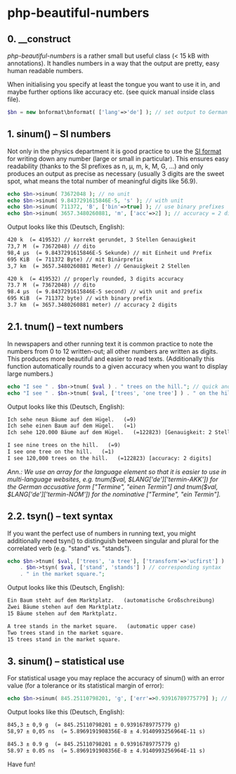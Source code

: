 # php-beautiful-numbers

## 0. __construct ##

*php-beautiful-numbers* is a rather small but useful class (< 15 kB with annotations). It handles numbers in a way that the output are pretty, easy human readable numbers. 

When initialising you specify at least the tongue you want to use it in, and maybe further options like accuracy etc. (see quick manual inside class file).  

```php
$bn = new bnformat\bnformat( ['lang'=>'de'] ); // set output to German 
```


## 1. sinum() – SI numbers ##

Not only in the physics department it is good practice to use the [SI format](https://en.wikipedia.org/wiki/International_System_of_Units) for writing down any number (large or small in particular). This ensures easy readability (thanks to the SI prefixes as n, µ, m, k, M, G, ...) and only produces an output as precise as necessary (usually 3 digits are the sweet spot, what means the total number of meaningful digits like 56.9). 

```php
echo $bn->sinum( 73672048 ); // no unit 
echo $bn->sinum( 9.8437291615846E-5, 's' ); // with unit
echo $bn->sinum( 711372, 'B', ['bin'=>true] ); // use binary prefixes 
echo $bn->sinum( 3657.3480260881, 'm', ['acc'=>2] ); // accuracy = 2 digits 
```

Output looks like this (Deutsch, English):

```html
420 k  (= 419532) // korrekt gerundet, 3 Stellen Genauigkeit
73,7 M  (= 73672048) // dito
98,4 µs  (= 9.8437291615846E-5 Sekunde) // mit Einheit und Prefix
695 KiB  (= 711372 Byte) // mit Binärprefix
3,7 km  (= 3657.3480260881 Meter) // Genauigkeit 2 Stellen
```
```html
420 k  (= 419532) // properly rounded, 3 digits accuracy
73.7 M  (= 73672048) // dito
98.4 µs  (= 9.8437291615846E-5 second) // with unit and prefix
695 KiB  (= 711372 byte) // with binary prefix
3.7 km  (= 3657.3480260881 meter) // accuracy 2 digits
```

## 2.1. tnum() – text numbers ##

In newspapers and other running text it is common practice to note the numbers from 0 to 12 written-out; all other numbers are written as digits. This produces more beautiful and easier to read texts. (Additionally this function automatically rounds to a given accuracy when you want to display large numbers.) 

```php
echo "I see " . $bn->tnum( $val ) . " trees on the hill."; // quick and easy 
echo "I see " . $bn->tnum( $val, ['trees', 'one tree'] ) . " on the hill."; // singular distinction
```

Output looks like this (Deutsch, English):

```html
Ich sehe neun Bäume auf dem Hügel.   (=9)
Ich sehe einen Baum auf dem Hügel.   (=1)
Ich sehe 120.000 Bäume auf dem Hügel.   (=122823) [Genauigkeit: 2 Stellen]
``` 
```html
I see nine trees on the hill.   (=9)
I see one tree on the hill.   (=1)
I see 120,000 trees on the hill.   (=122823) [accuracy: 2 digits]
```

*Ann.: We use an array for the language element so that it is easier to use in multi-language websites, e.g. tnum($val, $LANG['de']['termin-AKK']) for the German accusative form ["Termine", "einen Termin"] and tnum($val, $LANG['de']['termin-NOM']) for the nominative ["Termine", "ein Termin"].*

## 2.2. tsyn() – text syntax ##

If you want the perfect use of numbers in running text, you might additionally need tsyn() to distinguish between singular and plural for the correlated verb (e.g. "stand" vs. "stands"). 

```php
echo $bn->tnum( $val, ['trees', 'a tree'], ['transform'=>'ucfirst'] ) . " " // start uppercase  
    . $bn->tsyn( $val, ['stand', 'stands'] ) // corresponding syntax
    . " in the market square.";

```

Output looks like this (Deutsch, English):

```html
Ein Baum steht auf dem Marktplatz.   (automatische Großschreibung)
Zwei Bäume stehen auf dem Marktplatz.
15 Bäume stehen auf dem Marktplatz.
```
```html
A tree stands in the market square.   (automatic upper case)
Two trees stand in the market square.
15 trees stand in the market square.
``` 

## 3. sinum() – statistical use ##

For statistical usage you may replace the accuracy of sinum() with an error value (for a tolerance or its statistical margin of error):

```php
echo $bn->sinum( 845.25110798201, 'g', ['err'=>0.93916789775779] ); // use error instead of accuracy
```

Output looks like this (Deutsch, English):

```html
845,3 ± 0,9 g  (= 845.25110798201 ± 0.93916789775779 g)
58,97 ± 0,05 ns  (= 5.8969191908356E-8 ± 4.9140993256964E-11 s)
```
```html
845.3 ± 0.9 g  (= 845.25110798201 ± 0.93916789775779 g)
58.97 ± 0.05 ns  (= 5.8969191908356E-8 ± 4.9140993256964E-11 s)
```


Have fun!
